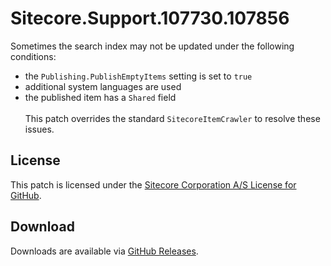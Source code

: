 # Sitecore.Support.107730.107856
Sometimes the search index may not be updated under the following conditions:
- the `Publishing.PublishEmptyItems` setting is set to `true`
- additional system languages are used
- the published item has a `Shared` field
<br/><br/>
This patch overrides the standard `SitecoreItemCrawler` to resolve these issues.

## License  
This patch is licensed under the [Sitecore Corporation A/S License for GitHub](https://github.com/sitecoresupport/Sitecore.Support.107730.107856/blob/master/LICENSE).  

## Download  
Downloads are available via [GitHub Releases](https://github.com/sitecoresupport/Sitecore.Support.107730.107856/releases).  
